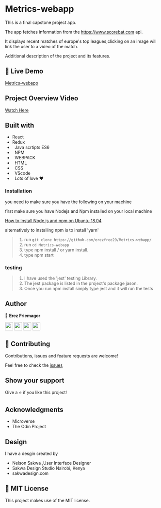 # Metrics-webapp

This is a final capstone project app.

The app fetches information from the https://www.scorebat.com api.

It displays recent matches of europe's top leagues,clicking on an image will link the user to a video of the match.


Additional description of the project and its features.

## 🔴  Live Demo

[Metrics-webapp](https://wizardly-kilby-57b112.netlify.app/)

## Project Overview Video

[Watch Here](https://www.loom.com/share/83001f604bd04a51a28fd19b935d4727)


## Built with

-   React
-   Redux
-   Java scrtipts ES6
-   NPM
-   WEBPACK
-   HTML
-   CSS
-   VScode
-   Lots of love :heart:

### Installation

you need to make sure you have the following on your machine

first make sure you have Nodejs and Npm installed on your local machine 

[How to Install Node.js and npm on Ubuntu 18.04](https://linuxize.com/post/how-to-install-node-js-on-ubuntu-18.04/)

alternatively to installing npm is to install 'yarn' 

> 1. run `git clone https://github.com/erezfree29/Metrics-webapp/`
> 2. run `cd Metrics-webapp`
> 3. type npm install / or yarn install.
> 4. type npm start 


### testing

> 1. I have used the 'jest' testing Library.
> 2. The jest package is listed in the project's package jason.
> 3. Once you run npm install simply type jest and it will run the tests 

## Author

👤 **Erez Friemagor**

[<code><img height="26" src="https://cdn.iconscout.com/icon/free/png-256/github-153-675523.png"></code>](https://github.com/erezfree29)
[<code><img height="26" src="https://upload.wikimedia.org/wikipedia/sco/thumb/9/9f/Twitter_bird_logo_2012.svg/1200px-Twitter_bird_logo_2012.svg.png"></code>](https://twitter.com/friemagor?lang=en)
[<code><img height="26" src="https://upload.wikimedia.org/wikipedia/commons/thumb/c/c9/Linkedin.svg/1200px-Linkedin.svg.png"></code>](https://www.linkedin.com/in/erez-friemagor/?originalSubdomain=uk)
<a href="mailto:erezfree29@gmail.com?subject=Hey Erez!"><img height="26" src="https://cdn.worldvectorlogo.com/logos/official-gmail-icon-2020-.svg"></a>

## 🤝 Contributing

Contributions, issues and feature requests are welcome!

Feel free to check the [issues](https://github.com/erezfree29/Metrics-webapp/issues)

## Show your support

Give a ⭐️ if you like this project!

## Acknowledgments

-   Microverse
-   The Odin Project

## Design

I have a desgin created by 
- Nelson Sakwa ,User Interface Designer
- Sakwa Design Studio Nairobi, Kenya 
- sakwadesign.com

## 📝 MIT License

This project makes use of the MIT license.


